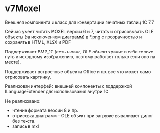 # v7Moxel

Внешняя компонента и класс для конвертации печатных таблиц 1C 7.7

Сейчас умеет читать MOXEL версии 6 и 7, читать и отрисовывать OLE объекты (за исключением диаграмм) в *.png с прозрачностью и сохранять в HTML, XLSX и PDF

Поддерживает BMP_1C (есть нюанс, OLE объект хранит в себе толоко путь к исходному изображению, поэтому работает только если оно на месте).

Поддерживает встроенные объекты Office и пр. все что может само отрисовать картинку.

Реализован интерфейс внешней компоненты с поддержкой ILanguageExtender для использования внутри 1С

Не реализовано:
- чтение формата версии 8 и пр.
- отрисовка диаграмм - OLE объект при загрузке вываливает дилог без текста.
- запись в mxl


